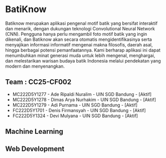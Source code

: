 # BatiKnow
Batiknow merupakan aplikasi pengenal motif batik yang bersifat interaktif dan menarik, dengan dukungan teknologi Convolutional Neural Network (CNN). Pengguna hanya perlu mengambil foto motif batik yang ingin dikenali, dan Batiknow akan secara otomatis mengidentifikasinya serta menyajikan informasi informatif mengenai makna filosofis, daerah asal, hingga berbagai potensi pemanfaatannya. Kami berharap aplikasi ini dapat menumbuhkan minat generasi muda untuk lebih mengenal, menghargai, dan melestarikan warisan budaya batik Indonesia melalui pendekatan yang modern dan menyenangkan.

## Team : CC25-CF002
- MC222D5Y1277 - Ade Ripaldi Nuralim - UIN SGD Bandung - [Aktif]
- MC222D5Y1278 - Dimas Arya Nurhakim - UIN SGD Bandung - [Aktif]
- MC222D5Y1279 - Adi Purnama - UIN SGD Bandung - [Aktif]
- FC222D5Y1701 - Denis Firmansyah - UIN SGD Bandung - [Aktif]
- FC222D5Y1324 - Devi Mulyana - UIN SGD Bandung - [Aktif]

## Machine Learning
## Web Development
